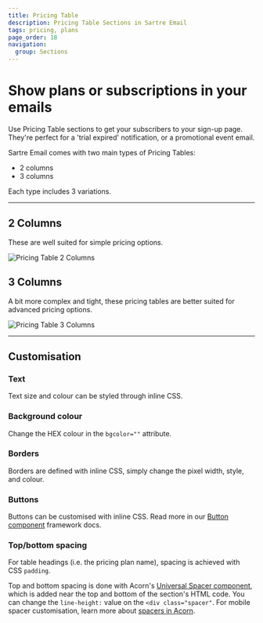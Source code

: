 ```yaml
---
title: Pricing Table
description: Pricing Table Sections in Sartre Email
tags: pricing, plans
page_order: 18
navigation:
  group: Sections
---
```


# Show plans or subscriptions in your emails

Use Pricing Table sections to get your subscribers to your sign-up page. They're perfect for a 'trial expired' notification, or a promotional event email.

Sartre Email comes with two main types of Pricing Tables:

- 2 columns
- 3 columns

Each type includes 3 variations.

---

## 2 Columns

These are well suited for simple pricing options.

![Pricing Table 2 Columns](/img/email/sartre/sections/pricing-2-cols.png)

## 3 Columns

A bit more complex and tight, these pricing tables are better suited for advanced pricing options.

![Pricing Table 3 Columns](/img/email/sartre/sections/pricing-3-cols.png)

---

## Customisation

### Text

Text size and colour can be styled through inline CSS.

### Background colour

Change the HEX colour in the `bgcolor=""` attribute.

### Borders

Borders are defined with inline CSS, simply change the pixel width, style, and colour.

### Buttons

Buttons can be customised with inline CSS. Read more in our [Button component](https://docs.thememountain.com/acorn/components/button) framework docs.

### Top/bottom spacing

For table headings (i.e. the pricing plan name), spacing is achieved with CSS `padding`.

Top and bottom spacing is done with Acorn's [Universal Spacer component](https://docs.thememountain.com/acorn/components/spacer#universal), which is added near the top and bottom of the section's HTML code. You can change the `line-height:` value on the `<div class="spacer"`. For mobile spacer customisation, learn more about [spacers in Acorn](https://docs.thememountain.com/acorn/utilities/spacing).
